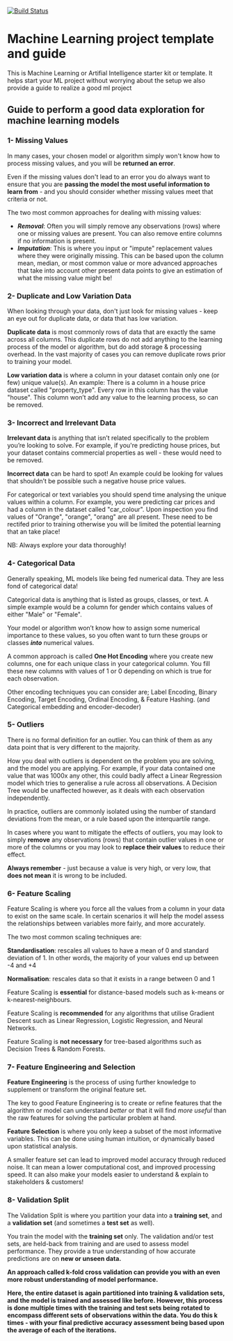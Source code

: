 [![Build Status](https://dev.azure.com/corisanalytics/Templates/_apis/build/status/MLTemplate?branchName=feature%2Fci-pipeline)](https://dev.azure.com/corisanalytics/Templates/_build/latest?definitionId=4&branchName=feature%2Fci-pipeline)

# Machine Learning project template and guide 
This is Machine Learning or Artifial Intelligence starter kit or template. It helps start your ML project without worrying about the setup
we also provide a guide to realize a good ml project

## Guide to perform a good data exploration for machine learning models


### 1- Missing Values

In many cases, your chosen model or algorithm simply won't know how to process missing values, and you will be <b>returned an error</b>.

Even if the missing values don't lead to an error you do always want to ensure that you are <b>passing the model the most useful information to learn from</b> - and you should consider whether missing values meet that criteria or not.

The two most common approaches for dealing with missing values:

- <i><b>Removal</b></i>: Often you will simply remove any observations (rows) where one or missing values are present. You can also remove entire columns if no information is present.
- <i><b>Imputation</b></i>: This is where you input or "impute" replacement values where they were originally missing. This can be based upon the column mean, median, or most common value or more advanced approaches that take into account other present data points to give an estimation of what the missing value might be!


### 2- Duplicate and Low Variation Data

When looking through your data, don't just look for missing values - keep an eye out for duplicate data, or data that has low variation.

<b>Duplicate data</b> is most commonly rows of data that are exactly the same across all columns. This duplicate rows do not add anything to the learning process of the model or algorithm, but do add storage & processing overhead.
In the vast majority of cases you can remove duplicate rows prior to training your model.

<b>Low variation data</b> is where a column in your dataset contain only one (or few) unique value(s).
An example: There is a column in a house price dataset called "property_type". Every row in this column has the value "house". This column won’t add any value to the learning process, so can be removed.


### 3- Incorrect and Irrelevant Data

<b>Irrelevant data</b> is anything that isn’t related specifically to the problem you’re looking to solve. For example, if you're predicting house prices, but your dataset contains commercial properties as well - these would need to be removed.

<b>Incorrect data</b> can be hard to spot! An example could be looking for values that shouldn’t be possible such a negative house price values.

For categorical or text variables you should spend time analysing the unique values within a column.
For example, you were predicting car prices and had a column in the dataset called "car_colour". Upon inspection you find values of "Orange", "orange", "orang" are all present. These need to be rectifed prior to training otherwise you will be limited the potential learning that an take place!

<span color='red'>NB: </span>Always explore your data thoroughly!


### 4- Categorical Data

Generally speaking, ML models like being fed numerical data. They are less fond of categorical data!

Categorical data is anything that is listed as groups, classes, or text. A simple example would be a column for gender which contains values of either "Male" or "Female".

Your model or algorithm won’t know how to assign some numerical importance to these values, so you often want to turn these groups or classes <i><b>into</b></i> numerical values.

A common approach is called <b>One Hot Encoding</b> where you create new columns, one for each unique class in your categorical column. You fill these new columns with values of 1 or 0 depending on which is true for each observation.

Other encoding techniques you can consider are; Label Encoding, Binary Encoding, Target Encoding, Ordinal Encoding, & Feature Hashing. (and Categorical embedding and encoder-decoder)


### 5- Outliers

There is no formal definition for an outlier. You can think of them as any data point that is very different to the majority.

How you deal with outliers is dependent on the problem you are solving, and the model you are applying. For example, if your data contained one value that was 1000x any other, this could badly affect a Linear Regression model which tries to generalise a rule across all observations. A Decision Tree would be unaffected however, as it deals with each observation independently.

In practice, outliers are commonly isolated using the number of standard deviations from the mean, or a rule based upon the interquartile range.

In cases where you want to mitigate the effects of outliers, you may look to simply <b>remove</b> any observations (rows) that contain outlier values in one or more of the columns or you may look to <b>replace their values</b> to reduce their effect.

<b>Always remember</b> - just because a value is very high, or very low, that <b>does not mean</b> it is wrong to be included.


### 6- Feature Scaling

Feature Scaling is where you force all the values from a column in your data to exist on the same scale. In certain scenarios it will help the model assess the relationships between variables more fairly, and more accurately.

The two most common scaling techniques are:

<b>Standardisation</b>: rescales all values to have a mean of 0 and standard deviation of 1. In other words, the majority of your values end up between -4 and +4

<b>Normalisation</b>: rescales data so that it exists in a range between 0 and 1

Feature Scaling is <b>essential</b> for distance-based models such as k-means or k-nearest-neighbours.

Feature Scaling is <b>recommended</b> for any algorithms that utilise Gradient Descent such as Linear Regression, Logistic Regression, and Neural Networks.

Feature Scaling is <b>not necessary</b> for tree-based algorithms such as Decision Trees & Random Forests.


### 7- Feature Engineering and Selection

<b>Feature Engineering</b> is the process of using further knowledge to supplement or transform the original feature set.

The key to good Feature Engineering is to create or refine features that the algorithm or model can understand <i>better</i> or that it will find <i>more useful</i> than the raw features for solving the particular problem at hand.

<b>Feature Selection</b> is where you only keep a subset of the most informative variables. This can be done using human intuition, or dynamically based upon statistical analysis.

A smaller feature set can lead to improved model accuracy through reduced noise. It can mean a lower computational cost, and improved processing speed. It can also make your models easier to understand & explain to stakeholders & customers!


### 8- Validation Split

The Validation Split is where you partition your data into a <b>training set</b>, and a <b>validation set</b> (and sometimes a <b>test set</b> as well).

You train the model with the <b>training set</b> only. The validation and/or test sets, are held-back from training and are used to assess model performance. They provide a true understanding of how accurate predictions are on <b>new or unseen data.<b>

An approach called <b>k-fold cross validation</b> can provide you with an even more robust understanding of model performance.

Here, the entire dataset is again partitioned into training & validation sets, and the model is trained and assessed like before. However, this process is done multiple times with the training and test sets being rotated to encompass different sets of observations within the data. You do this <b>k</b> times - with your final predictive accuracy assessment being based upon the average of each of the iterations.


